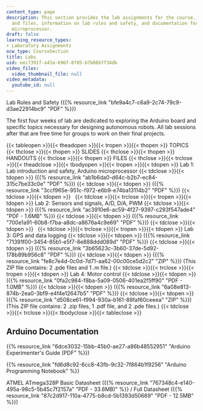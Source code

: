```yaml
---
content_type: page
description: This section provides the lab assignments for the course, related handouts
  and files, information on lab rules and safety, and documentation for the Arduino
  microprocessor.
draft: false
learning_resource_types:
- Laboratory Assignments
ocw_type: CourseSection
title: Labs
uid: eec7391f-a43a-696f-8f85-b7b86b7f34db
video_files:
  video_thumbnail_file: null
video_metadata:
  youtube_id: null
---
```

Lab Rules and Safety ({{% resource_link "bfe9a4c7-c6a9-2c74-79c9-d3ae22914bc9" "PDF" %}})

The first four weeks of lab are dedicated to exploring the Arduino board and specific topics necessary for designing autonomous robots. All lab sessions after that are free time for groups to work on their final projects.

{{< tableopen >}}{{< theadopen >}}{{< tropen >}}{{< thopen >}}
TOPICS
{{< thclose >}}{{< thopen >}}
SLIDES
{{< thclose >}}{{< thopen >}}
HANDOUTS
{{< thclose >}}{{< thopen >}}
FILES
{{< thclose >}}{{< trclose >}}{{< theadclose >}}{{< tbodyopen >}}{{< tropen >}}{{< tdopen >}}
Lab 1: Lab introduction and safety, Arduino microprocessor
{{< tdclose >}}{{< tdopen >}}
({{% resource_link "ab1b6da0-d64c-b2b7-ec84-315c7be33c0e" "PDF" %}})
{{< tdclose >}}{{< tdopen >}}
({{% resource_link "3ccf965e-951c-f972-e6b9-e74ba13114b2" "PDF" %}})
{{< tdclose >}}{{< tdopen >}}
 
{{< tdclose >}}{{< trclose >}}{{< tropen >}}{{< tdopen >}}
Lab 2: Sensors and signals, A/D, D/A, PWM
{{< tdclose >}}{{< tdopen >}}
({{% resource_link "ac3910e6-ac59-4f27-9397-c293f547ade4" "PDF - 1.6MB" %}})
{{< tdclose >}}{{< tdopen >}}
({{% resource_link "700e1a91-60b8-f7ba-a8dc-a8676a4c9e69" "PDF" %}})
{{< tdclose >}}{{< tdopen >}}
 
{{< tdclose >}}{{< trclose >}}{{< tropen >}}{{< tdopen >}}
Lab 3: GPS and data logging
{{< tdclose >}}{{< tdopen >}}
({{% resource_link "71391f00-3454-85b1-e5f7-8e888ddd089d" "PDF" %}})
{{< tdclose >}}{{< tdopen >}}
({{% resource_link "3b65623c-3b60-37de-5d92-178b89b956c8" "PDF" %}})
{{< tdclose >}}{{< tdopen >}}
({{% resource_link "fe8c7e4d-0c0d-7d71-aa62-00c00ce5d2c2" "ZIP" %}}) (This ZIP file contains: 2 .pde files and 1 .m file.)
{{< tdclose >}}{{< trclose >}}{{< tropen >}}{{< tdopen >}}
Lab 4: Motor control
{{< tdclose >}}{{< tdopen >}}
({{% resource_link "0fa2c984-f8ba-5a09-0506-401ea2f5ff90" "PDF - 1.0MB" %}})
{{< tdclose >}}{{< tdopen >}}
({{% resource_link "6a08e813-874b-2ea0-3bf9-e4f4e12647b5" "PDF" %}})
{{< tdclose >}}{{< tdopen >}}
({{% resource_link "d508ce61-f994-930a-b161-88faf60ceeea" "ZIP" %}}) (This ZIP file contains: 2 .zip files, 1 .pdf file, and 2 .pde files.)
{{< tdclose >}}{{< trclose >}}{{< tbodyclose >}}{{< tableclose >}}

## Arduino Documentation

{{% resource_link "6dce3032-15bb-45b0-ae27-a86b48552951" "Arduino Experimenter's Guide (PDF" %}})

{{% resource_link "fd6d8c92-6cc8-43fb-9c32-7f864b1f9256" "Arduino Programming Notebook" %}}

ATMEL ATmega328P Basic Datasheet ({{% resource_link "767348c4-e140-495a-98c5-5b45c7f2157a" "PDF - 33.6MB)" %}} / Full Datasheet ({{% resource_link "87c2d917-110a-4775-b8cd-5b1393d50669" "PDF - 12.5MB" %}})